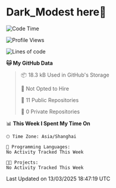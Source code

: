 # Dark_Modest here👋
<!--
<img align="left" src="https://github-readme-stats.vercel.app/api/top-langs/?username=DarkModest" height=255>
<img align="left" src="https://github-readme-stats.vercel.app/api?username=DarkModest&include_all_commits=true&count_private-true&custom_title=Dark_Modest'%20GitHub%20Stats&line_height=30&show_icons=true&hide_border=false&bg_color=ffffff&title_color=000000&icon_color=000000&text_color=463467"><br>
-->
<!--START_SECTION:waka-->
![Code Time](http://img.shields.io/badge/Code%20Time-207%20hrs%2028%20mins-blue)

![Profile Views](http://img.shields.io/badge/Profile%20Views-0-blue)

![Lines of code](https://img.shields.io/badge/From%20Hello%20World%20I%27ve%20Written-139.0%20thousand%20lines%20of%20code-blue)

**🐱 My GitHub Data** 

> 📦 18.3 kB Used in GitHub's Storage 
 > 
> 🚫 Not Opted to Hire
 > 
> 📜 11 Public Repositories 
 > 
> 🔑 0 Private Repositories 
 > 
📊 **This Week I Spent My Time On** 

```text
🕑︎ Time Zone: Asia/Shanghai

💬 Programming Languages: 
No Activity Tracked This Week

🐱‍💻 Projects: 
No Activity Tracked This Week
```


 Last Updated on 13/03/2025 18:47:19 UTC
<!--END_SECTION:waka-->

